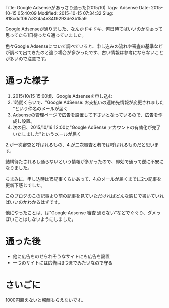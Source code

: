 Title: Google Adsenseがあっさり通った(2015/10)
Tags: Adsense
Date: 2015-10-15 05:40:09
Modified: 2015-10-15 07:34:32
Slug: 818cdcf067c824a4e34f9293de3b15a9

Google Adsenseが通りました、なんかドキドキ、何日待てばいいのかなぁって思ってたら1日待ったら通っていました。

色々Google Adsenseについて調べていると、申し込みの流れや審査の基準などが調べて出てきたのと違う場合が多かったです、古い情報は参考にならないことが多いので注意です。

# 通った様子

1. 2015/10/15 15:00頃、Google Adsenseを申し込む
2. 1時間くらいで、"Google AdSense: お支払いの連絡先情報が変更されました "という件名のメールが届く
3. Adsenseの管理ページで広告を設置して下さいとなっているので、広告を作成し設置。
4. 次の日、2015/10/16 12:00に"Google AdSense アカウントの有効化が完了いたしました"というメールが届く

2.が一次審査と呼ばれるもの、4.が二次審査と巷では呼ばれるものだと思います。

結構待たされるし通らないという情報が多かったので、即効で通って逆に不安になりました。

ちまみに、申し込時は15記事くらいあって、4.のメールが届くまでに2つ記事を更新下感じでした。

このブログのこの記事より前の記事を見ていただければどんな感じで書いていればいいのかわかるはずです。

他にやったことは、は"Google Adsense 審査 通らない"などでぐぐり、ダメっぽいことはしないようにしました。

# 通った後

* 他に広告をのせられそうなサイトにも広告を設置
* 一つのサイトには広告は3つまでみたいなので守る

# さいごに

1000円超えないと報酬もらえないです。